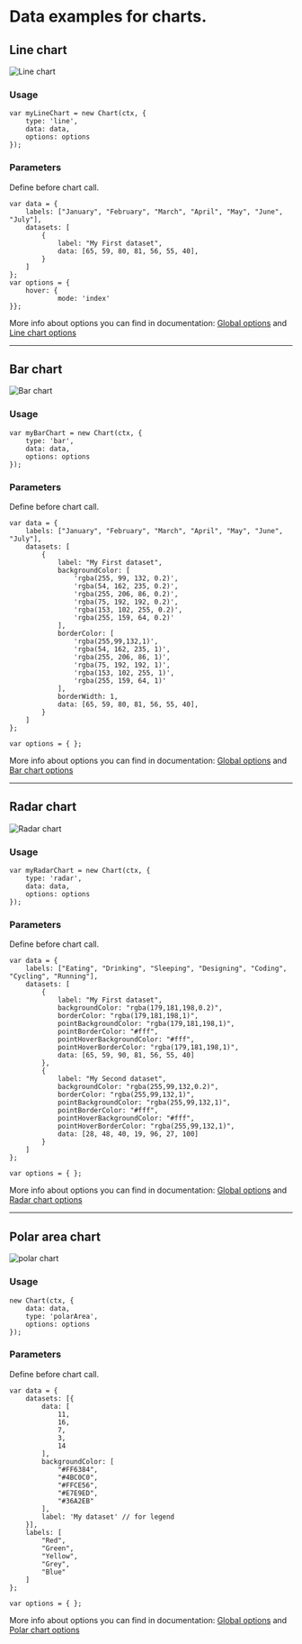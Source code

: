# Data examples for charts.

## Line chart
![Line chart](https://github.com/abhandal/SOEN341-G4/blob/Charts_doc/Documentation/Charts/screenshots/line.png)

### Usage
```JS
var myLineChart = new Chart(ctx, {
    type: 'line',
    data: data,
    options: options
});
```

### Parameters

Define before chart call. 

```JS
var data = {
    labels: ["January", "February", "March", "April", "May", "June", "July"],
    datasets: [
        {
            label: "My First dataset",
            data: [65, 59, 80, 81, 56, 55, 40],
        }
    ]
};
var options = { 
    hover: {
            mode: 'index'
}};
```
More info about options you can find in documentation: 
[Global options](http://www.chartjs.org/docs/#chart-configuration-creating-a-chart-with-options)
and 
[Line chart options](http://www.chartjs.org/docs/#line-chart-chart-options)

-------------
## Bar chart
![Bar chart](https://github.com/abhandal/SOEN341-G4/blob/Charts_doc/Documentation/Charts/screenshots/bar.png)

### Usage
```JS
var myBarChart = new Chart(ctx, {
    type: 'bar',
    data: data,
    options: options
});
```

### Parameters

Define before chart call. 

```JS
var data = {
    labels: ["January", "February", "March", "April", "May", "June", "July"],
    datasets: [
        {
            label: "My First dataset",
            backgroundColor: [
                'rgba(255, 99, 132, 0.2)',
                'rgba(54, 162, 235, 0.2)',
                'rgba(255, 206, 86, 0.2)',
                'rgba(75, 192, 192, 0.2)',
                'rgba(153, 102, 255, 0.2)',
                'rgba(255, 159, 64, 0.2)'
            ],
            borderColor: [
                'rgba(255,99,132,1)',
                'rgba(54, 162, 235, 1)',
                'rgba(255, 206, 86, 1)',
                'rgba(75, 192, 192, 1)',
                'rgba(153, 102, 255, 1)',
                'rgba(255, 159, 64, 1)'
            ],
            borderWidth: 1,
            data: [65, 59, 80, 81, 56, 55, 40],
        }
    ]
};

var options = { };
```
More info about options you can find in documentation: 
[Global options](http://www.chartjs.org/docs/#chart-configuration-creating-a-chart-with-options)
and 
[Bar chart options](http://www.chartjs.org/docs/#bar-chart-chart-options)

-------------
## Radar chart
![Radar chart](https://github.com/abhandal/SOEN341-G4/blob/Charts_doc/Documentation/Charts/screenshots/radar.png)

### Usage
```JS
var myRadarChart = new Chart(ctx, {
    type: 'radar',
    data: data,
    options: options
});
```

### Parameters

Define before chart call. 

```JS
var data = {
    labels: ["Eating", "Drinking", "Sleeping", "Designing", "Coding", "Cycling", "Running"],
    datasets: [
        {
            label: "My First dataset",
            backgroundColor: "rgba(179,181,198,0.2)",
            borderColor: "rgba(179,181,198,1)",
            pointBackgroundColor: "rgba(179,181,198,1)",
            pointBorderColor: "#fff",
            pointHoverBackgroundColor: "#fff",
            pointHoverBorderColor: "rgba(179,181,198,1)",
            data: [65, 59, 90, 81, 56, 55, 40]
        },
        {
            label: "My Second dataset",
            backgroundColor: "rgba(255,99,132,0.2)",
            borderColor: "rgba(255,99,132,1)",
            pointBackgroundColor: "rgba(255,99,132,1)",
            pointBorderColor: "#fff",
            pointHoverBackgroundColor: "#fff",
            pointHoverBorderColor: "rgba(255,99,132,1)",
            data: [28, 48, 40, 19, 96, 27, 100]
        }
    ]
};

var options = { };
```
More info about options you can find in documentation: 
[Global options](http://www.chartjs.org/docs/#chart-configuration-creating-a-chart-with-options)
and 
[Radar chart options](http://www.chartjs.org/docs/#radar-chart-chart-options)

-------------
## Polar area chart
![polar chart](https://github.com/abhandal/SOEN341-G4/blob/Charts_doc/Documentation/Charts/screenshots/polar.png)

### Usage
```JS
new Chart(ctx, {
    data: data,
    type: 'polarArea',
    options: options
});
```

### Parameters

Define before chart call. 

```JS
var data = {
    datasets: [{
        data: [
            11,
            16,
            7,
            3,
            14
        ],
        backgroundColor: [
            "#FF6384",
            "#4BC0C0",
            "#FFCE56",
            "#E7E9ED",
            "#36A2EB"
        ],
        label: 'My dataset' // for legend
    }],
    labels: [
        "Red",
        "Green",
        "Yellow",
        "Grey",
        "Blue"
    ]
};

var options = { };
```
More info about options you can find in documentation: 
[Global options](http://www.chartjs.org/docs/#chart-configuration-creating-a-chart-with-options)
and 
[Polar chart options](http://www.chartjs.org/docs/#polar-area-chart-chart-options)
